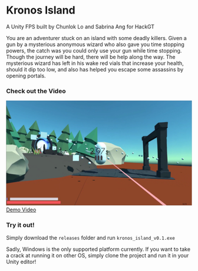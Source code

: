 # Kronos Island
A Unity FPS built by Chunlok Lo and Sabrina Ang for HackGT

You are an adventurer stuck on an island with some deadly killers. Given a gun by a mysterious anonymous wizard who also gave you time stopping powers, the catch was you could only use your gun while time stopping. Though the journey will be hard, there will be help along the way. The mysterious wizard has left in his wake red vials that increase your health, should it dip too low, and also has helped you escape some assassins by opening portals.

### Check out the Video
[![Kronos Island Screenship](https://github.com/angsabrina/HackGT_2017/blob/master/resources/screenshot.png)](https://www.youtube.com/watch?v=gEn0SKiARRY)
[Demo Video](https://www.youtube.com/watch?v=gEn0SKiARRY)

### Try it out!
Simply download the `releases` folder and run `kronos_island_v0.1.exe`

Sadly, Windows is the only supported platform currently. If you want to take a crack at running it on other OS, simply clone the project and run it in your Unity editor!
